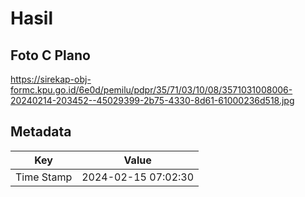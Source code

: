 # Hasil

## Foto C Plano

https://sirekap-obj-formc.kpu.go.id/6e0d/pemilu/pdpr/35/71/03/10/08/3571031008006-20240214-203452--45029399-2b75-4330-8d61-61000236d518.jpg


## Metadata

| Key        | Value               |
| ---------- | ------------------- |
| Time Stamp | 2024-02-15 07:02:30 |



